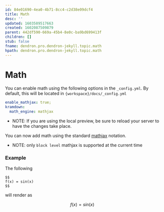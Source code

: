 ```yaml
---
id: 84e01690-4ea0-4b71-8cc4-c2d38e09dcf4
title: Math
desc: ''
updated: 1603589517663
created: 1602087509879
parent: 442df590-669a-45b4-8e0c-ba9bd699413f
children: []
stub: false
fname: dendron.pro.dendron-jekyll.topic.math
hpath: dendron.pro.dendron-jekyll.topic.math
---
```

# Math

You can enable math using the following options in the `_config.yml`. By default, this will be located in `{workspace}/docs/_config.yml`

```yml
enable_mathjax: true;
kramdown:
  math_engine: mathjax
```

- NOTE: If you are using the local preview, be sure to reload your server to have the changes take place.

You can now add math using the standard [mathjax](https://www.mathjax.org/) notation. 

- NOTE:  only `block level` mathjax is supported at the current time

### Example

The following 

```
$$
f(x) = sin(x)
$$
```

will render as

$$ 
f(x) = sin(x) 
$$

